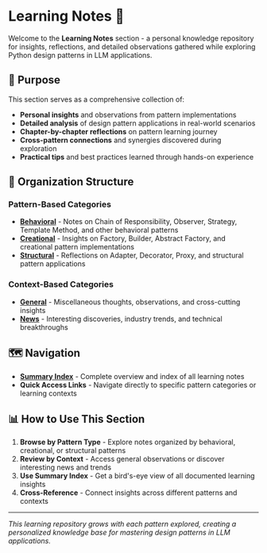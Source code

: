 # Learning Notes 📝

Welcome to the **Learning Notes** section - a personal knowledge repository for insights, reflections, and detailed observations gathered while exploring Python design patterns in LLM applications.

## 🎯 Purpose

This section serves as a comprehensive collection of:
- **Personal insights** and observations from pattern implementations
- **Detailed analysis** of design pattern applications in real-world scenarios  
- **Chapter-by-chapter reflections** on pattern learning journey
- **Cross-pattern connections** and synergies discovered during exploration
- **Practical tips** and best practices learned through hands-on experience

## 📂 Organization Structure

### **Pattern-Based Categories**
- **[Behavioral](./behavioral/)** - Notes on Chain of Responsibility, Observer, Strategy, Template Method, and other behavioral patterns
- **[Creational](./creational/)** - Insights on Factory, Builder, Abstract Factory, and creational pattern implementations
- **[Structural](./structural/)** - Reflections on Adapter, Decorator, Proxy, and structural pattern applications

### **Context-Based Categories**  
- **[General](./general/)** - Miscellaneous thoughts, observations, and cross-cutting insights
- **[News](./news/)** - Interesting discoveries, industry trends, and technical breakthroughs

## 🗺️ Navigation

- **[Summary Index](./summary.md)** - Complete overview and index of all learning notes
- **Quick Access Links** - Navigate directly to specific pattern categories or learning contexts

## 📊 How to Use This Section

1. **Browse by Pattern Type** - Explore notes organized by behavioral, creational, or structural patterns
2. **Review by Context** - Access general observations or discover interesting news and trends
3. **Use Summary Index** - Get a bird's-eye view of all documented learning insights
4. **Cross-Reference** - Connect insights across different patterns and contexts

---

*This learning repository grows with each pattern explored, creating a personalized knowledge base for mastering design patterns in LLM applications.*